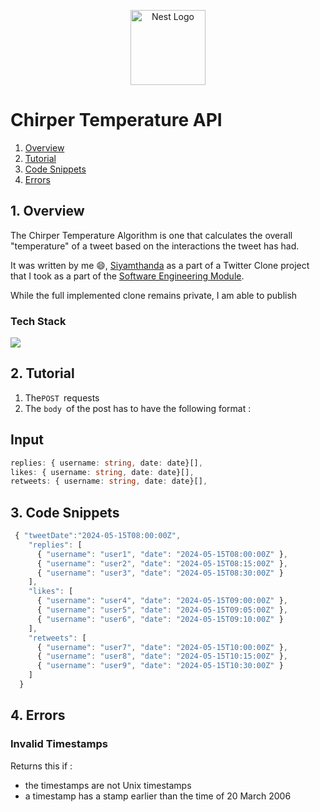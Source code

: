 <p align="center">
  <a href="https://nestjs.com/" target="blank"><img src="https://github.com/siyamthandandlovu/documentation/assets/99127918/d164bb02-8c5d-43b6-85d2-cb1c86cab51c" width="120" alt="Nest Logo" /></a>
</p>


# Chirper Temperature API

1. [Overview](https://github.com/siyamthandandlovu/chirper/edit/master/README.md#1-overview)
2. [Tutorial](https://github.com/siyamthandandlovu/chirper/edit/master/README.md#2-tutorial)
3. [Code Snippets](https://github.com/siyamthandandlovu/chirper/edit/master/README.md#3-code-snippets)
4. [Errors](https://github.com/siyamthandandlovu/chirper/edit/master/README.md#4-errors)


## 1. Overview

The Chirper Temperature Algorithm is one that calculates the overall "temperature" of a tweet based on the interactions the tweet has had.

It was written by me 😄, [Siyamthanda](https://siyamthandandlovu.netlify.app/) as a part of a Twitter Clone project that I took as a part of the [Software Engineering Module](https://www.cs.up.ac.za/module/cos301/).

While the full implemented clone remains private, I am able to publish

### Tech Stack
<p align="">
    <img src="https://skillicons.dev/icons?i=typescript,nodejs,express,npm" />
</p>


## 2. Tutorial

1. The`POST `requests
2. The `body `of the post has to have the following format : 



## Input

```typescript
replies: { username: string, date: date}[],
likes: { username: string, date: date}[],
retweets: { username: string, date: date}[],
``` 

## 3. Code Snippets
```typescript
 { "tweetDate":"2024-05-15T08:00:00Z",
    "replies": [
      { "username": "user1", "date": "2024-05-15T08:00:00Z" },
      { "username": "user2", "date": "2024-05-15T08:15:00Z" },
      { "username": "user3", "date": "2024-05-15T08:30:00Z" }
    ],
    "likes": [
      { "username": "user4", "date": "2024-05-15T09:00:00Z" },
      { "username": "user5", "date": "2024-05-15T09:05:00Z" },
      { "username": "user6", "date": "2024-05-15T09:10:00Z" }
    ],
    "retweets": [
      { "username": "user7", "date": "2024-05-15T10:00:00Z" },
      { "username": "user8", "date": "2024-05-15T10:15:00Z" },
      { "username": "user9", "date": "2024-05-15T10:30:00Z" }
    ]
  }
```


## 4. Errors
### Invalid Timestamps 
Returns this if :
- the timestamps are not Unix timestamps
- a timestamp has a stamp earlier than the time of 20 March 2006

